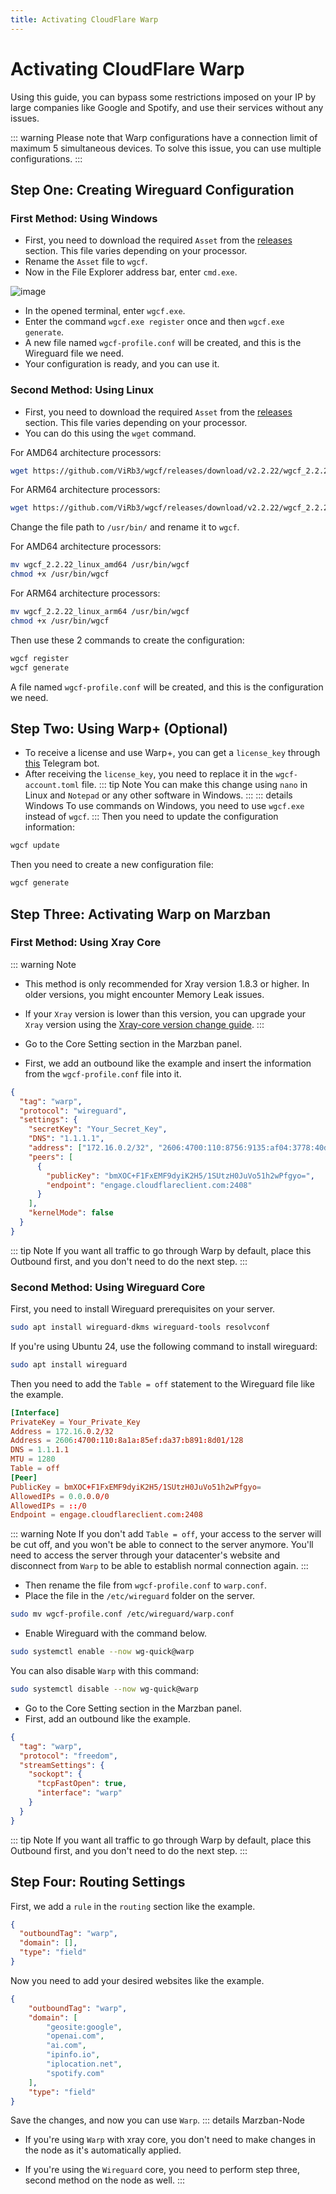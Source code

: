 ```yaml
---
title: Activating CloudFlare Warp
---
```


# Activating CloudFlare Warp

Using this guide, you can bypass some restrictions imposed on your IP by large companies like Google and Spotify, and use their services without any issues.

::: warning
Please note that Warp configurations have a connection limit of maximum 5 simultaneous devices. To solve this issue, you can use multiple configurations.
:::

## Step One: Creating Wireguard Configuration

### First Method: Using Windows

- First, you need to download the required `Asset` from the [releases](https://github.com/ViRb3/wgcf/releases) section. This file varies depending on your processor.
- Rename the `Asset` file to `wgcf`.
- Now in the File Explorer address bar, enter `cmd.exe`.

![image](https://github.com/Gozargah/gozargah.github.io/assets/50927468/fb9f3eae-8390-45a5-a7b3-c50db4aa82a1)

- In the opened terminal, enter `wgcf.exe`.
- Enter the command `wgcf.exe register` once and then `wgcf.exe generate`.
- A new file named `wgcf-profile.conf` will be created, and this is the Wireguard file we need.
- Your configuration is ready, and you can use it.

### Second Method: Using Linux

- First, you need to download the required `Asset` from the [releases](https://github.com/ViRb3/wgcf/releases) section. This file varies depending on your processor.
- You can do this using the `wget` command.

For AMD64 architecture processors:
```bash
wget https://github.com/ViRb3/wgcf/releases/download/v2.2.22/wgcf_2.2.22_linux_amd64
```
For ARM64 architecture processors:
```bash
wget https://github.com/ViRb3/wgcf/releases/download/v2.2.22/wgcf_2.2.22_linux_arm64
```
Change the file path to `/usr/bin/` and rename it to `wgcf`.

For AMD64 architecture processors:
```bash
mv wgcf_2.2.22_linux_amd64 /usr/bin/wgcf
chmod +x /usr/bin/wgcf
```
For ARM64 architecture processors:
```bash
mv wgcf_2.2.22_linux_arm64 /usr/bin/wgcf
chmod +x /usr/bin/wgcf
```
Then use these 2 commands to create the configuration:
```bash
wgcf register
wgcf generate
```
A file named `wgcf-profile.conf` will be created, and this is the configuration we need.

## Step Two: Using Warp+ (Optional)

- To receive a license and use Warp+, you can get a `license_key` through [this](https://t.me/generatewarpplusbot) Telegram bot.
- After receiving the `license_key`, you need to replace it in the `wgcf-account.toml` file.
::: tip Note
You can make this change using `nano` in Linux and `Notepad` or any other software in Windows.
:::
::: details Windows
To use commands on Windows, you need to use `wgcf.exe` instead of `wgcf`.
:::
Then you need to update the configuration information:
```bash
wgcf update
```
Then you need to create a new configuration file:
```bash
wgcf generate
```

## Step Three: Activating Warp on Marzban

### First Method: Using Xray Core

::: warning Note
- This method is only recommended for Xray version 1.8.3 or higher. In older versions, you might encounter Memory Leak issues.
- If your `Xray` version is lower than this version, you can upgrade your `Xray` version using the [Xray-core version change guide](/examples/change-xray-version).
:::

- Go to the Core Setting section in the Marzban panel.
- First, we add an outbound like the example and insert the information from the `wgcf-profile.conf` file into it.

```json
{
  "tag": "warp",
  "protocol": "wireguard",
  "settings": {
    "secretKey": "Your_Secret_Key",
    "DNS": "1.1.1.1",
    "address": ["172.16.0.2/32", "2606:4700:110:8756:9135:af04:3778:40d9/128"],
    "peers": [
      {
        "publicKey": "bmXOC+F1FxEMF9dyiK2H5/1SUtzH0JuVo51h2wPfgyo=",
        "endpoint": "engage.cloudflareclient.com:2408"
      }
    ],
    "kernelMode": false
  }
}
```

::: tip Note
If you want all traffic to go through Warp by default, place this Outbound first, and you don't need to do the next step.
:::

### Second Method: Using Wireguard Core

First, you need to install Wireguard prerequisites on your server.

```bash
sudo apt install wireguard-dkms wireguard-tools resolvconf
```
If you're using Ubuntu 24, use the following command to install wireguard:
```bash
sudo apt install wireguard
```
Then you need to add the `Table = off` statement to the Wireguard file like the example.

```conf
[Interface]
PrivateKey = Your_Private_Key
Address = 172.16.0.2/32
Address = 2606:4700:110:8a1a:85ef:da37:b891:8d01/128
DNS = 1.1.1.1
MTU = 1280
Table = off
[Peer]
PublicKey = bmXOC+F1FxEMF9dyiK2H5/1SUtzH0JuVo51h2wPfgyo=
AllowedIPs = 0.0.0.0/0
AllowedIPs = ::/0
Endpoint = engage.cloudflareclient.com:2408
```

::: warning Note
If you don't add `Table = off`, your access to the server will be cut off, and you won't be able to connect to the server anymore. You'll need to access the server through your datacenter's website and disconnect from `Warp` to be able to establish normal connection again.
:::

- Then rename the file from `wgcf-profile.conf` to `warp.conf`.
- Place the file in the `/etc/wireguard` folder on the server.

```bash
sudo mv wgcf-profile.conf /etc/wireguard/warp.conf
```
- Enable Wireguard with the command below.

```bash
sudo systemctl enable --now wg-quick@warp
```

You can also disable `Warp` with this command:

```bash
sudo systemctl disable --now wg-quick@warp
```

- Go to the Core Setting section in the Marzban panel.
- First, add an outbound like the example.

```json
{
  "tag": "warp",
  "protocol": "freedom",
  "streamSettings": {
    "sockopt": {
      "tcpFastOpen": true,
      "interface": "warp"
    }
  }
}
```

::: tip Note
If you want all traffic to go through Warp by default, place this Outbound first, and you don't need to do the next step.
:::

## Step Four: Routing Settings

First, we add a `rule` in the `routing` section like the example.

```json
{
  "outboundTag": "warp",
  "domain": [],
  "type": "field"
}
```

Now you need to add your desired websites like the example.

```json
{
    "outboundTag": "warp",
    "domain": [
        "geosite:google",
        "openai.com",
        "ai.com",
        "ipinfo.io",
        "iplocation.net",
        "spotify.com"
    ],
    "type": "field"
}
```

Save the changes, and now you can use `Warp`.
::: details Marzban-Node

- If you're using `Warp` with xray core, you don't need to make changes in the node as it's automatically applied.

- If you're using the `Wireguard` core, you need to perform step three, second method on the node as well.
:::
